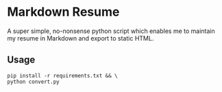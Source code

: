 # Markdown Resume
A super simple, no-nonsense python script which enables me to maintain my resume in Markdown and export to static HTML.

## Usage
```
pip install -r requirements.txt && \
python convert.py

```
